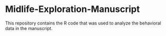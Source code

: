 # Midlife-Exploration-Manuscript

This repository contains the R code that was used to analyze the behavioral data in the manuscript. 
